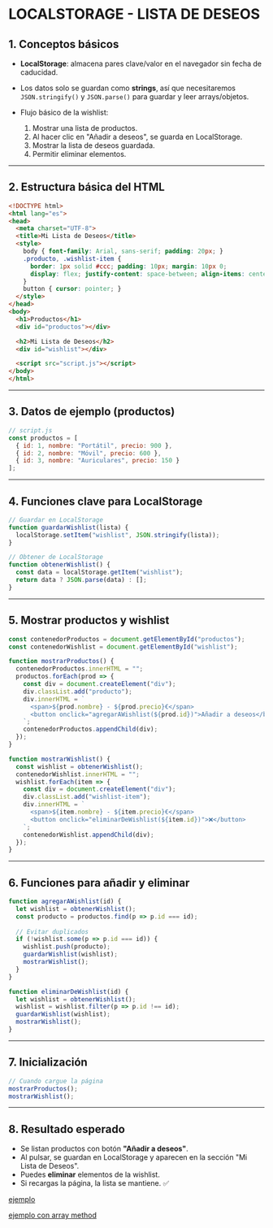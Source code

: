 # LOCALSTORAGE - LISTA DE DESEOS 

## 1. Conceptos básicos

* **LocalStorage**: almacena pares clave/valor en el navegador sin fecha de caducidad.
* Los datos solo se guardan como **strings**, así que necesitaremos `JSON.stringify()` y `JSON.parse()` para guardar y leer arrays/objetos.
* Flujo básico de la wishlist:

  1. Mostrar una lista de productos.
  2. Al hacer clic en "Añadir a deseos", se guarda en LocalStorage.
  3. Mostrar la lista de deseos guardada.
  4. Permitir eliminar elementos.

---

## 2. Estructura básica del HTML

```html
<!DOCTYPE html>
<html lang="es">
<head>
  <meta charset="UTF-8">
  <title>Mi Lista de Deseos</title>
  <style>
    body { font-family: Arial, sans-serif; padding: 20px; }
    .producto, .wishlist-item {
      border: 1px solid #ccc; padding: 10px; margin: 10px 0;
      display: flex; justify-content: space-between; align-items: center;
    }
    button { cursor: pointer; }
  </style>
</head>
<body>
  <h1>Productos</h1>
  <div id="productos"></div>

  <h2>Mi Lista de Deseos</h2>
  <div id="wishlist"></div>

  <script src="script.js"></script>
</body>
</html>
```

---

## 3. Datos de ejemplo (productos)

```js
// script.js
const productos = [
  { id: 1, nombre: "Portátil", precio: 900 },
  { id: 2, nombre: "Móvil", precio: 600 },
  { id: 3, nombre: "Auriculares", precio: 150 }
];
```

---

## 4. Funciones clave para LocalStorage

```js
// Guardar en LocalStorage
function guardarWishlist(lista) {
  localStorage.setItem("wishlist", JSON.stringify(lista));
}

// Obtener de LocalStorage
function obtenerWishlist() {
  const data = localStorage.getItem("wishlist");
  return data ? JSON.parse(data) : [];
}
```

---

## 5. Mostrar productos y wishlist

```js
const contenedorProductos = document.getElementById("productos");
const contenedorWishlist = document.getElementById("wishlist");

function mostrarProductos() {
  contenedorProductos.innerHTML = "";
  productos.forEach(prod => {
    const div = document.createElement("div");
    div.classList.add("producto");
    div.innerHTML = `
      <span>${prod.nombre} - ${prod.precio}€</span>
      <button onclick="agregarAWishlist(${prod.id})">Añadir a deseos</button>
    `;
    contenedorProductos.appendChild(div);
  });
}

function mostrarWishlist() {
  const wishlist = obtenerWishlist();
  contenedorWishlist.innerHTML = "";
  wishlist.forEach(item => {
    const div = document.createElement("div");
    div.classList.add("wishlist-item");
    div.innerHTML = `
      <span>${item.nombre} - ${item.precio}€</span>
      <button onclick="eliminarDeWishlist(${item.id})">❌</button>
    `;
    contenedorWishlist.appendChild(div);
  });
}
```

---

## 6. Funciones para añadir y eliminar

```js
function agregarAWishlist(id) {
  let wishlist = obtenerWishlist();
  const producto = productos.find(p => p.id === id);
  
  // Evitar duplicados
  if (!wishlist.some(p => p.id === id)) {
    wishlist.push(producto);
    guardarWishlist(wishlist);
    mostrarWishlist();
  }
}

function eliminarDeWishlist(id) {
  let wishlist = obtenerWishlist();
  wishlist = wishlist.filter(p => p.id !== id);
  guardarWishlist(wishlist);
  mostrarWishlist();
}
```

---

## 7. Inicialización

```js
// Cuando cargue la página
mostrarProductos();
mostrarWishlist();
```

---

## 8. Resultado esperado

* Se listan productos con botón **"Añadir a deseos"**.
* Al pulsar, se guardan en LocalStorage y aparecen en la sección "Mi Lista de Deseos".
* Puedes **eliminar** elementos de la wishlist.
* Si recargas la página, la lista se mantiene. ✅

[ejemplo](js__localstorage_listadeseos_01.html) 

[ejemplo con array method](js__localstorage_listadeseos.html) 



